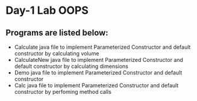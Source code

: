 
# Day-1 Lab OOPS

## Programs are listed below:
- Calculate java file to implement Parameterized Constructor and default constructor by calculating volume
- CalculateNew java file to implement Parameterized Constructor and default constructor by calculating    dimensions
- Demo java file to implement Parameterized Constructor and default constructor
- Calc java file to implement Parameterized Constructor and default constructor by perfoming method calls


